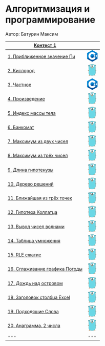 # Алгоритмизация и программирование

Автор: Батурин Максим

|[Контест 1](https://contest.yandex.ru/contest/52142/problems/) |  |
| --- | :-: |
| [1. Приближенное значение Пи](./contest_01/01/main.cpp) | ![](./img/cpp.png) |
| [2. Кислород](./contest_01/02/main.go) |  ![](./img/go.png) |
| [3. Частное](./contest_01/03/main.cpp) | ![](./img/cpp.png) |
| [4. Произведение](./contest_01/04/main.go) | ![](./img/go.png) |
| [5. Индекс массы тела](./contest_01/05/main.cpp) | ![](./img/go.png) |
| [6. Банкомат](./contest_01/05/main.cpp) | ![](./img/go.png) |
| [7. Максимум из двух чисел](./contest_01/05/main.cpp) | ![](./img/go.png) |
| [8. Максимум из трёх чисел](./contest_01/05/main.cpp) | ![](./img/go.png) |
| [9. Длина гипотенузы](./contest_01/05/main.cpp) | ![](./img/go.png) |
| [10. Дерево решений](./contest_01/05/main.cpp) | ![](./img/go.png) |
| [11. Ближайшая из трёх точек](./contest_01/05/main.cpp) | ![](./img/go.png) |
| [12. Гипотеза Коллатца](./contest_01/05/main.cpp) | ![](./img/go.png) |
| [13. Вывод чисел волнами](./contest_01/05/main.cpp) | ![](./img/go.png) |
| [14. Таблица умножения](./contest_01/05/main.cpp) | ![](./img/go.png) |
| [15. RLE сжатие](./contest_01/05/main.cpp) | ![](./img/go.png) |
| [16. Сглаживание графика Погоды](./contest_01/05/main.cpp) | ![](./img/go.png) |
| [17. Дождь над островом](./contest_01/05/main.cpp) | ![](./img/go.png) |
| [18. Заголовок столбца Excel](./contest_01/05/main.cpp) | ![](./img/go.png) |
| [19. Подходящие Слова](./contest_01/05/main.cpp) | ![](./img/go.png) |
| [20. Анаграмма. 2 числа](./contest_01/05/main.cpp) | ![](./img/go.png) |
| --- | --- |

